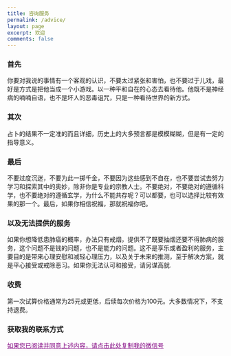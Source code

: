 ```yaml
---
title: 咨询服务
permalink: /advice/
layout: page
excerpt: 欢迎
comments: false
---
```


### 首先

 你要对我说的事情有一个客观的认识，不要太过紧张和害怕，也不要过于儿戏，最好是方式是把他当成一个小游戏。以一种平和自在的心态去看待他。他既不是神经病的喃喃自语，也不是坏人的恶毒诅咒，只是一种看待世界的新方式。

### 其次

占卜的结果不一定准的而且详细，历史上的大多预言都是模模糊糊，但是有一定的指导意义。

### 最后

不要过度沉迷，不要为此一掷千金，不要因为这些感到不自在，也不要尝试去努力学习和探索其中的奥妙，除非你是专业的宗教人士。不要绝对，不要绝对的遵循科学，也不要绝对的遵循玄学，为什么不能共存呢？可以都要，也可以选择比较有效果的那一个。最后，如果你相信祝福，那就祝福你吧。

### 以及无法提供的服务

如果你想降低患肺癌的概率，办法只有戒烟，提供不了既要抽烟还要不得肺病的服务，这个问题不是钱的问题，也不是能力的问题。这不是享乐或者盈利的服务，主要目的是带来心理安慰和减轻心理压力，以及关于未来的推测，至于解决方案，就是平心接受或戒除恶习。如果你无法认可和接受，请另谋高就.

### 收费
第一次试算价格通常为25元或更低，后续每次价格为100元。大多数情况下，不支持退费。


### 获取我的联系方式

<span style="cursor: pointer; text-decoration: underline; color: purple;" onclick="copyText()">如果您已阅读并同意上述内容，请点击此处复制我的微信号</span>
<div id="image-container"></div><div id="image-container"></div>

<script>
    function copyText() {
        const text = 'e233233a';
        navigator.clipboard.writeText(text)
            .then(() => {
                console.log('Text copied to clipboard: ' + text);
             const imageContainer = document.getElementById('image-container');
                imageContainer.innerHTML = '<img src="https://example.com/image.jpg" alt="Image">';
                alert('已成功复制我的微信号: ' + text);
            })
            .catch(err => {
                console.error('Failed to copy text: ', err);
                alert('复制失败，不过你可以记忆我的微信号 ' + text);
                const imageContainer = document.getElementById('image-container');
                imageContainer.innerHTML = '<img src="https://example.com/image.jpg" alt="Image">';
            });
     
    }
</script>
